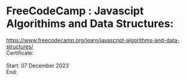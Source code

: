 # FreeCodeCamp : Javascipt Algorithims and Data Structures:</br>
https://www.freecodecamp.org/learn/javascript-algorithms-and-data-structures/ </br>
Certificate:</br>
</br>
Start: 07 December 2023</br>
End: </br>
